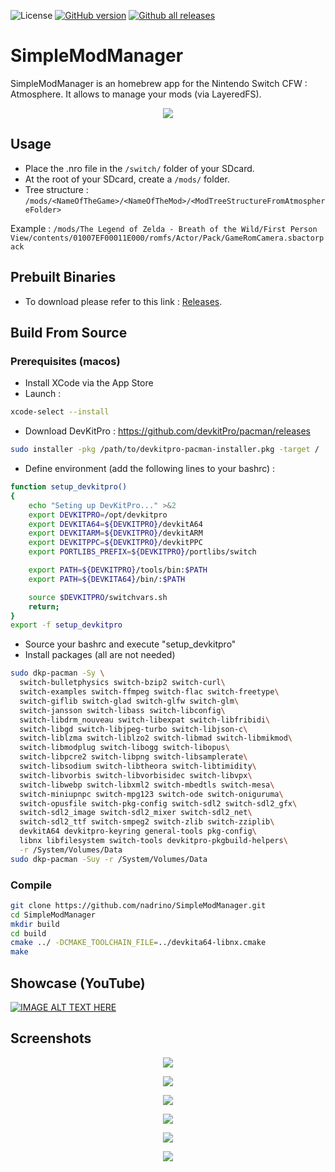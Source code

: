 ![License](https://img.shields.io/badge/License-GPLv3-blue.svg) [![GitHub version](https://badge.fury.io/gh/nadrino%2FSimpleModManager.svg)](https://github.com/nadrino/SimpleModManager/releases/) [![Github all releases](https://img.shields.io/github/downloads/nadrino/SimpleModManager/total.svg)](https://GitHub.com/nadrino/SimpleModManager/releases/)

# SimpleModManager
SimpleModManager is an homebrew app for the Nintendo Switch CFW : Atmosphere. It allows to manage your mods (via LayeredFS).

<p align="center"><img src="https://github.com/nadrino/SimpleModManager/blob/master/assets/icon.jpg"></p>

## Usage
- Place the .nro file in the `/switch/` folder of your SDcard.
- At the root of your SDcard, create a `/mods/` folder.
- Tree structure : `/mods/<NameOfTheGame>/<NameOfTheMod>/<ModTreeStructureFromAtmosphereFolder>`

Example : `/mods/The Legend of Zelda - Breath of the Wild/First Person View/contents/01007EF00011E000/romfs/Actor/Pack/GameRomCamera.sbactorpack`

## Prebuilt Binaries
- To download please refer to this link : [Releases](https://github.com/nadrino/SimpleModManager/releases).

## Build From Source

### Prerequisites (macos)
- Install XCode via the App Store
- Launch :
```bash
xcode-select --install
```
- Download DevKitPro : https://github.com/devkitPro/pacman/releases
```bash
sudo installer -pkg /path/to/devkitpro-pacman-installer.pkg -target /
```
- Define environment (add the following lines to your bashrc) :
```bash
function setup_devkitpro()
{
    echo "Seting up DevKitPro..." >&2
    export DEVKITPRO=/opt/devkitpro
    export DEVKITA64=${DEVKITPRO}/devkitA64
    export DEVKITARM=${DEVKITPRO}/devkitARM
    export DEVKITPPC=${DEVKITPRO}/devkitPPC
    export PORTLIBS_PREFIX=${DEVKITPRO}/portlibs/switch

    export PATH=${DEVKITPRO}/tools/bin:$PATH
    export PATH=${DEVKITA64}/bin/:$PATH

    source $DEVKITPRO/switchvars.sh
    return;
}
export -f setup_devkitpro
```
- Source your bashrc and execute "setup_devkitpro"
- Install packages (all are not needed)
```bash
sudo dkp-pacman -Sy \
  switch-bulletphysics switch-bzip2 switch-curl\
  switch-examples switch-ffmpeg switch-flac switch-freetype\
  switch-giflib switch-glad switch-glfw switch-glm\
  switch-jansson switch-libass switch-libconfig\
  switch-libdrm_nouveau switch-libexpat switch-libfribidi\
  switch-libgd switch-libjpeg-turbo switch-libjson-c\
  switch-liblzma switch-liblzo2 switch-libmad switch-libmikmod\
  switch-libmodplug switch-libogg switch-libopus\
  switch-libpcre2 switch-libpng switch-libsamplerate\
  switch-libsodium switch-libtheora switch-libtimidity\
  switch-libvorbis switch-libvorbisidec switch-libvpx\
  switch-libwebp switch-libxml2 switch-mbedtls switch-mesa\
  switch-miniupnpc switch-mpg123 switch-ode switch-oniguruma\
  switch-opusfile switch-pkg-config switch-sdl2 switch-sdl2_gfx\
  switch-sdl2_image switch-sdl2_mixer switch-sdl2_net\
  switch-sdl2_ttf switch-smpeg2 switch-zlib switch-zziplib\
  devkitA64 devkitpro-keyring general-tools pkg-config\
  libnx libfilesystem switch-tools devkitpro-pkgbuild-helpers\
  -r /System/Volumes/Data
sudo dkp-pacman -Suy -r /System/Volumes/Data
```

### Compile
```bash
git clone https://github.com/nadrino/SimpleModManager.git
cd SimpleModManager
mkdir build 
cd build
cmake ../ -DCMAKE_TOOLCHAIN_FILE=../devkita64-libnx.cmake
make
```

## Showcase (YouTube)

[![IMAGE ALT TEXT HERE](https://img.youtube.com/vi/uJiIzLvsW2Y/0.jpg)](https://www.youtube.com/watch?v=uJiIzLvsW2Y)

## Screenshots
<p align="center"><img src="https://github.com/nadrino/SimpleModManager/blob/master/screenshots/1.jpg"></p>
<p align="center"><img src="https://github.com/nadrino/SimpleModManager/blob/master/screenshots/2.jpg"></p>
<p align="center"><img src="https://github.com/nadrino/SimpleModManager/blob/master/screenshots/3.jpg"></p>
<p align="center"><img src="https://github.com/nadrino/SimpleModManager/blob/master/screenshots/4.jpg"></p>
<p align="center"><img src="https://github.com/nadrino/SimpleModManager/blob/master/screenshots/5.jpg"></p>
<p align="center"><img src="https://github.com/nadrino/SimpleModManager/blob/master/screenshots/6.jpg"></p>
